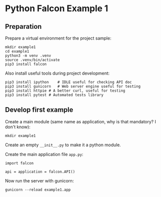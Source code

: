 Python Falcon Example 1
=======================

Preparation
-----------
Prepare a virtual environment for the project sample:

	mkdir example1
	cd example1
	python3 -m venv .venv
	source .venv/bin/activate
	pip3 install falcon

Also install useful tools during project development:

	pip3 install ipython	# IDLE useful for checking API doc
	pip3 install gunicorn	# Web server engine useful for testing
	pip3 install httpie	# A better curl, useful for testing
	pip3 install pytest	# Automated tests library

Develop first example
---------------------

Create a main module (same name as application, why is that mandatory? I don't know):

	mkdir example1
	
Create an empty `__init__.py` to make it a python module.

Create the main application file `app.py`:

	import falcon

	api = application = falcon.API()

Now run the server with gunicorn:

	gunicorn --reload example1.app

